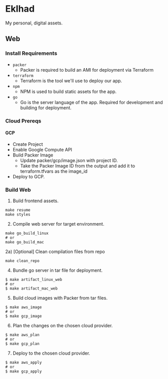 # Eklhad

My personal, digital assets.

## Web

### Install Requirements
- `packer` 
    - Packer is required to build an AMI for deployment via Terraform
- `terraform` 
    - Terraform is the tool we'll use to deploy our app. 
- `npm`
    - NPM is used to build static assets for the app.
- `go` 
    - Go is the server language of the app. Required for development and building for deployment.


### Cloud Prereqs

#### GCP
- Create Project
- Enable Google Compute API
- Build Packer Image
    - Update packer/gcp/image.json with project ID.
    - Take the Packer Image ID from the output and add it to terraform.tfvars as the image_id
- Deploy to GCP.

### Build Web

1) Build frontend assets.
```
make resume
make styles
```

2) Compile web server for target environment.
```
make go_build_linux
# or 
make go_build_mac
```

2a) [Optional] Clean compilation files from repo
```
make clean_repo
```

4) Bundle go server in tar file for deployment.
```
$ make artifact_linux_web
# or
$ make artifact_mac_web
```

5) Build cloud images with Packer from tar files.
```
$ make aws_image
# or
$ make gcp_image
```

6) Plan the changes on the chosen cloud provider.
```
$ make aws_plan
# or
$ make gcp_plan
```

7) Deploy to the chosen cloud provider.
```
$ make aws_apply
# or
$ make gcp_apply
```

